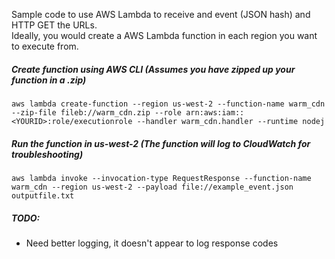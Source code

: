 Sample code to use AWS Lambda to receive and event (JSON hash) and HTTP GET the URLs.  
Ideally, you would create a AWS Lambda function in each region you want to execute from.


##### Create function using AWS CLI (Assumes you have zipped up your function in a .zip)

```
aws lambda create-function --region us-west-2 --function-name warm_cdn --zip-file fileb://warm_cdn.zip --role arn:aws:iam::<YOURID>:role/executionrole --handler warm_cdn.handler --runtime nodej
```

##### Run the function in us-west-2 (The function will log to CloudWatch for troubleshooting)

```
aws lambda invoke --invocation-type RequestResponse --function-name warm_cdn --region us-west-2 --payload file://example_event.json outputfile.txt
```

##### TODO:

* Need better logging, it doesn't appear to log response codes
